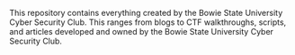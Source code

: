 
This repository contains everything created by the Bowie State University Cyber Security Club. This ranges from blogs to CTF walkthroughs, scripts, and articles developed and owned by the Bowie State University Cyber Security Club.
